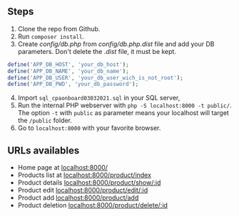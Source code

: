 ## Steps

1. Clone the repo from Github.
2. Run `composer install`.
3. Create *config/db.php* from *config/db.php.dist* file and add your DB parameters. Don't delete the *.dist* file, it must be kept.
```php
define('APP_DB_HOST', 'your_db_host');
define('APP_DB_NAME', 'your_db_name');
define('APP_DB_USER', 'your_db_user_wich_is_not_root');
define('APP_DB_PWD', 'your_db_password');
```
4. Import `sql_cpaonboard03032021.sql` in your SQL server,
5. Run the internal PHP webserver with `php -S localhost:8000 -t public/`. The option `-t` with `public` as parameter means your localhost will target the `/public` folder.
6. Go to `localhost:8000` with your favorite browser.



## URLs availables

* Home page at [localhost:8000/](localhost:8000/)
* Products list at [localhost:8000/product/index](localhost:8000/product/index)
* Product details [localhost:8000/product/show/:id](localhost:8000/product/show/2)
* Product edit [localhost:8000/product/edit/:id](localhost:8000/product/edit/2)
* Product add [localhost:8000/product/add](localhost:8000/product/add)
* Product deletion [localhost:8000/product/delete/:id](localhost:8000/product/delete/2)